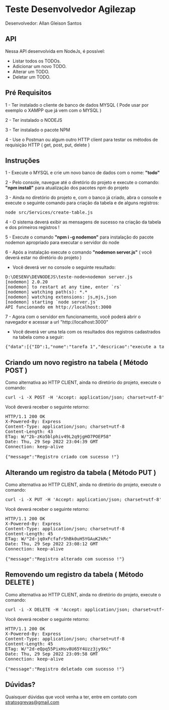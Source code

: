 # Teste Desenvolvedor Agilezap

Desenvolvedor: Allan Gleison Santos

## API

Nessa API desenvolvida em NodeJs, é possível:

- Listar todos os TODOs.
- Adicionar um novo TODO.
- Alterar um TODO.
- Deletar um TODO.

## Pré Requisitos

1 - Ter instalado o cliente de banco de dados MYSQL ( Pode usar por exemplo o XAMPP que já vem com o MYSQL )

2 - Ter instalado o NODEJS

3 - Ter instalado o pacote NPM

4 - Use o Postman ou algum outro HTTP client para testar os métodos de requisição HTTP ( get, post, put, delete )

## Instruções

1 - Execute o MYSQL e crie um novo banco de dados com o nome: <strong>"todo"</strong>

2 - Pelo console, navegue até o diretório do projeto e execute o comando: <strong>"npm install"</strong> para atualização dos pacotes npm do projeto

3 - Ainda no diretório do projeto e, com o banco já criado, abra o console e execute o seguinte comando para criação da tabela e de alguns registros:

<pre>node src/Services/create-table.js</pre>

4 - O sistema deverá exibir as mensagens de sucesso na criação da tabela e dos primeiros registros !

5 - Execute o comando <strong>"npm i -g nodemon"</strong> para instalação do pacote nodemon apropriado para executar o servidor do node

6 - Após a instalação execute o comando <strong>"nodemon server.js"</strong> ( você deverá estar no diretório do projeto )

- Você deverá ver no console o seguinte resultado:

<pre>D:\DESENV\DEVNODEJS\teste-node>nodemon server.js
[nodemon] 2.0.20
[nodemon] to restart at any time, enter `rs`
[nodemon] watching path(s): *.*
[nodemon] watching extensions: js,mjs,json
[nodemon] starting `node server.js`
API funcionando em http://localhost:3000
</pre>

7 - Agora com o servidor em funcionamento, você poderá abrir o navegador e acessar a url "http://localhost:3000"

- Você deverá ver uma tela com os resultados dos registros cadastrados na tabela como a seguir:

<pre>
{"data":[{"ID":1,"nome":"tarefa 1","descricao":"execute a tarefa 1"},{"ID":2,"nome":"tarefa 2","descricao":"execute a tarefa 2"},{"ID":3,"nome":"tarefa 3","descricao":"execute a tarefa 3"}],"meta":{"page":1}}
</pre>

## Criando um novo registro na tabela ( Método POST )

Como alternativa ao HTTP CLIENT, ainda no diretório do projeto, execute o comando:

<pre>
curl -i -X POST -H 'Accept: application/json; charset=utf-8' -H 'Content-type: application/json; charset=utf-8' http://localhost:3000/todos --data '{"nome":"tarefa 4","descricao":"fazer tarefa 4"}'
</pre>

Você deverá receber o seguinte retorno:

<pre>
HTTP/1.1 200 OK
X-Powered-By: Express
Content-Type: application/json; charset=utf-8
Content-Length: 43
ETag: W/"2b-zKo5blphiv49L2q9jgHO7POEP58"
Date: Thu, 29 Sep 2022 23:04:39 GMT
Connection: keep-alive

{"message":"Registro criado com sucesso !"}
</pre>

## Alterando um registro da tabela ( Método PUT )

Como alternativa ao HTTP CLIENT, ainda no diretório do projeto, execute o comando:

<pre>
curl -i -X PUT -H 'Accept: application/json; charset=utf-8' -H 'Content-type: application/json; charset=utf-8' http://localhost:3000/todos/3 --data '{"nome":"tarefa 3 alterada","descricao":"fazer tarefa 3 alterada"}'
</pre>

Você deverá receber o seguinte retorno:

<pre>
HTTP/1.1 200 OK
X-Powered-By: Express
Content-Type: application/json; charset=utf-8
Content-Length: 45
ETag: W/"2d-jq0xFcfafr5hBk0uH5YGAuK2kRc"     
Date: Thu, 29 Sep 2022 23:08:12 GMT
Connection: keep-alive

{"message":"Registro alterado com sucesso !"}
</pre>

## Removendo um registro da tabela ( Método DELETE )

Como alternativa ao HTTP CLIENT, ainda no diretório do projeto, execute o comando:

<pre>
curl -i -X DELETE -H 'Accept: application/json; charset=utf-8' -H 'Content-type: application/json; charset=utf-8' http://localhost:3000/todos/3
</pre>

Você deverá receber o seguinte retorno:

<pre>
HTTP/1.1 200 OK
X-Powered-By: Express
Content-Type: application/json; charset=utf-8
Content-Length: 45
ETag: W/"2d-eQpq55PixHsv8U65Y4Uzz3jy9Xc"     
Date: Thu, 29 Sep 2022 23:09:58 GMT
Connection: keep-alive

{"message":"Registro deletado com sucesso !"}
</pre>

## Dúvidas?

Quaisquer dúvidas que você venha a ter, entre em contato com stratosgrevas@gmail.com
